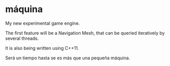 # máquina
My new experimental game engine.

The first feature will be a Navigation Mesh, that can be queried iteratively by several threads.

It is also being written using C++11.

Será un tiempo hasta se es más que una pequeña máquina.
